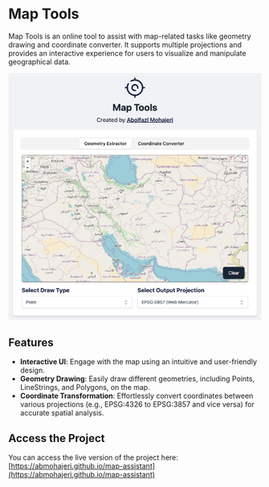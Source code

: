 # Map Tools

Map Tools is an online tool to assist with map-related tasks like geometry drawing and coordinate converter. It supports multiple projections and provides an interactive experience for users to visualize and manipulate geographical data.

![Screenshot](images/screenshot.png)

## Features

- **Interactive UI**: Engage with the map using an intuitive and user-friendly design.
- **Geometry Drawing**: Easily draw different geometries, including Points, LineStrings, and Polygons, on the map.
- **Coordinate Transformation**: Effortlessly convert coordinates between various projections (e.g., EPSG:4326 to EPSG:3857 and vice versa) for accurate spatial analysis.

## Access the Project

You can access the live version of the project here:  
[https://abmohajeri.github.io/map-assistant](https://abmohajeri.github.io/map-assistant)
